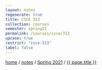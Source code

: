 ```yaml
---
layout: notes
regenerate: true
title: CSCE 313
collection: courses
semester: spring21
permalink: /courses/csce/313
upcase: true
restrict: "csce-313"
label: false
---
```

<div class="breadcrumbs">
    <a href="/">home</a>
    / <a href="/notes">notes</a>
    / <a href="/notes#spring-2021">Spring 2021</a>
    / <a href="{{ page.url }}">{{ page.title }}</a>
</div>
